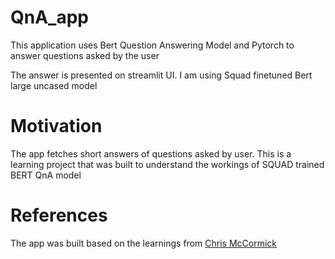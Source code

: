 # QnA_app
This application uses Bert Question Answering Model and Pytorch to answer questions asked by the user

The answer is presented on streamlit UI. I am using Squad finetuned Bert large uncased model

# Motivation
The app fetches short answers of questions asked by user. This is a learning project that was built to understand the workings of SQUAD trained BERT QnA model

# References
The app was built based on the learnings from [Chris McCormick](https://mccormickml.com/tutorials/)

